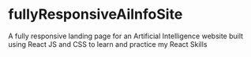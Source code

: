 # fullyResponsiveAiInfoSite
A fully responsive landing page for an Artificial Intelligence website built using React JS and CSS to learn and practice my React Skills
